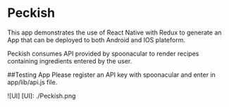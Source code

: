 # Peckish
This app demonstrates the use of React Native with Redux to generate an App that can be deployed to both Android and IOS plateform.

Peckish consumes API provided by spoonacular to render recipes containing ingredients entered by the user.


##Testing App
Please register an API key with spoonacular and enter in app/lib/api.js file. 

![UI]
[UI]: ./Peckish.png

